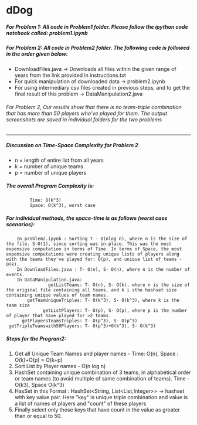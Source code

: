 # dDog
##### For Problem 1: All code in Problem1 folder. Please follow the ipython code notebook called: problem1.ipynb 
##### For Problem 2: All code in Problem2 folder. The following code is followed in the order given below: 
-   DownloadFiles.java -> Downloads all files within the given range of years from the link provided in instructions.txt 
-   For quick manipulation of downloaded data -> problem2.ipynb 
-   For using intermediary csv files created in previous steps, and to get the final result of this problem -> DataManipulation2.java
###### For Problem 2, Our results show that there is no team-triple combination that has more than 50 players who've played for them. The output screenshots are saved in individual folders for the two problems
-----------------
##### Discussion on Time-Space Complexity for Problem 2
 - n = length of entire list from all years
 - k = number of unique teams
 - p = number of unique players
 
 #####  The overall Program Complexity is: 
             Time: O(k^3)
             Space: O(k^3), worst case
 #####  For individual methods, the space-time is as follows (worst case scenarios):
        In problem2.ipynb : Sorting T - O(nlog n), where n is the size of the file. S-O(1), since sorting was in-place. This was the most expensive computation in terms of Time. In terms of Space, the most expensive computations were creating unique lists of players along with the teams they've played for: O(p), and unique list of teams - O(k).
        In DownloadFiles.java : T- O(n), S- O(n), where n is the number of events.
        In DataManipulation.java:
                    getListTeams: T- O(n), S- O(k), where n is the size of the original file containing all teams, and k i sthe hashset size containing unique values of team names.
            getTeamUniqueTriples: T- O(k^3), S- O(k^3), where k is the team size
                  getListPlayers: T- O(p), S- O(p), where p is the number of player that have played for >2 teams.
          getPlayersTeamsTriples: T- O(p^3), S- O(p^3)
     getTripleTeamswith50Players: T- O(p^3)+O(k^3), S- O(k^3)
     
 #####  Steps for the Program2: 
 1. Get all Unique Team Names	and player names - Time: O(n), Space : O(k)+O(p) = O(k+p)
 2. Sort List by Player names - O(n log n)
 3. HashSet containing unique combination of 3 teams, in alphabetical order or team names (to avoid multiple of same combination of teams). Time - O(k3), Space O(k^3)
 4. HasSet in this Format : HashSet<String, List<List<String>,Integer>> -> hashset with key value pair. Here "key" is unique triple combination and value is a list of names of players and "count" of these players
 5. Finally select only those keys that have count in the value as greater than or equal to 50.
